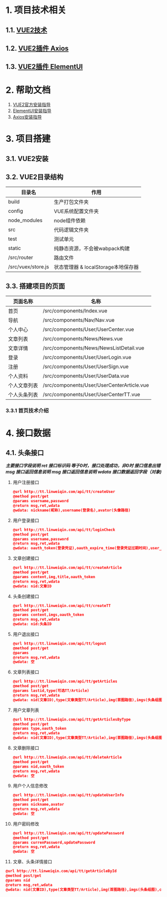 # 1. 项目技术相关
## 1.1. [VUE2技术](https://cn.vuejs.org/v2/)
## 1.2. [VUE2插件 Axios](https://github.com/thomaslwq/axios-cn)
## 1.3. [VUE2插件 ElementUI](https://element.eleme.io/#/zh-CN)

# 2. 帮助文档

1. [VUE2官方安装指导](https://cn.vuejs.org/v2/guide/installation.html)
2. [ElementUI安装指导](https://element.eleme.cn/#/zh-CN/component/installation)
3. [Axios安装指导](https://github.com/thomaslwq/axios-cn)

# 3. 项目搭建

## 3.1. VUE2安装

## 3.2. VUE2目录结构

| 目录名     | 作用             |
| ---------- | ---------------- |
| build     | 生产打包文件夹     |
| config | VUE系统配置文件夹        |
| node_modules | node组件依赖        |
| src | 代码逻辑文件夹        |
| test | 测试单元        |
| static | 纯静态资源，不会被wabpack构建        |
| /src/router | 路由文件        |
| /src/vuex/store.js | 状态管理器 & localStorage本地保存器|

## 3.3. 搭建项目的页面

| 页面名称     | 名称         |
| ------------ | ------------ |
| 首页         | /src/components/Index.vue |
| 导航         | /src/components/Nav/Nav.vue |
| 个人中心         | /src/components/User/UserCenter.vue |
| 文章列表         | /src/components/News/News.vue |
| 文章详情         | /src/components/News/NewsListDetail.vue |
| 登录         | /src/components/User/UserLogin.vue |
| 注册         | /src/components/User/UserSign.vue |
| 个人资料     | /src/components/User/UserData.vue |
| 个人文章列表     | /src/components/User/UserCenterArticle.vue |
| 个人头条列表    | /src/components/User/UserCenterTT.vue |

### 3.3.1 首页技术介绍


# 4. 接口数据

## 4.1. 头条接口
***主要接口字段说明***
***ret 接口标识码 等于0时，接口处理成功，非0时 接口信息出错***
***msg 接口返回信息说明***
***msg 接口返回信息说明***
***wdata 接口数据返回字段（对象)***

1. 用户注册接口

   ```json
   @url http://tt.linweiqin.com/api/tt/createUser
   @method post/get
   @params username,password
   @return msg,ret,wdata
   @wdata: nickname(昵称),username(登录名),avator(头像路径)
   ```

2. 用户登录接口

   ```json
   @url http://tt.linweiqin.com/api/tt/loginCheck
   @method post/get
   @params username,password
   @return msg,ret,wdata
   @wdata: oauth_token(登录凭证),oauth_expire_time(登录凭证过期时间),user_id(用户ID),nickname(昵称),avator(头像路径),article_count(文章数),tt_count(头条数)
   ```

3. 文章创建接口

   ```json
   @url http://tt.linweiqin.com/api/tt/createArticle
   @method post/get
   @params content,img,title,oauth_token
   @return msg,ret,wdata
   @wdata: nid:文章ID
   ```

3. 头条创建接口

   ```json
   @url http://tt.linweiqin.com/api/tt/createTT
   @method post/get
   @params content,imgs,oauth_token
   @return msg,ret,wdata
   @wdata: nid:头条ID
   ```

4. 用户退出接口

   ```json
   @url http://tt.linweiqin.com/api/tt/logout
   @method post/get
   @params 
   @return msg,ret,wdata
   @wdata: 空
   ```

5. 文章列表接口

   ```json
   @url http://tt.linweiqin.com/api/tt/getArticles
   @method post/get
   @params lastid,type(可选TT/Article)
   @return msg,ret,wdata
   @wdata: nid(文章ID),type(文章类型TT/Article),img(首图路径),imgs(头条组图),content(内容),title(标题),uid(用户ID),created_at(创建时间),user(对象:nickname(昵称),avator(头像路径))
   ```

6. 用户文章列表

   ```json
   @url http://tt.linweiqin.com/api/tt/getArticlesByType
   @method post/get
   @params type,oauth_token
   @return msg,ret,wdata
   @wdata: nid(文章ID),type(文章类型TT/Article),img(首图路径),imgs(头条组图),content(内容),title(标题),uid(用户ID),created_at(创建时间)
   ```

7. 文章删除接口

   ```json
   @url http://tt.linweiqin.com/api/tt/deleteArticle
   @method post/get
   @params nid,oauth_token
   @return msg,ret,wdata
   @wdata: 空
   ```


8. 用户个人信息修改

   ```json
   @url http://tt.linweiqin.com/api/tt/updateUserInfo
   @method post/get
   @params nickname,avator
   @return msg,ret,wdata
   @wdata: 空
   ```

9. 用户密码修改

   ```json
   @url http://tt.linweiqin.com/api/tt/updatePassword
   @method post/get
   @params currenPassword,updatePassword
   @return msg,ret,wdata
   @wdata: 空
   ```

10. 文章、头条详情接口

   ```json
   @url http://tt.linweiqin.com/api/tt/getArticleById
   @method post/get
   @params nid
   @return msg,ret,wdata
   @wdata: nid(文章ID),type(文章类型TT/Article),img(首图路径),imgs(头条组图),content(内容),title(标题),uid(用户ID),created_at(创建时间),user(对象:nickname(昵称),avator(头像路径))
   ```